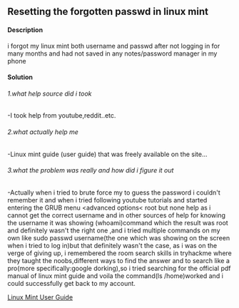 ## Resetting the forgotten passwd in linux mint
#### **Description**

i forgot my linux mint both username and passwd after not logging in for many months and had not saved in any notes/password manager in my phone

#### **Solution**

###### _1.what help source did i took_
 -I took help from youtube,reddit..etc.
 ###### _2.what actually help me_
-Linux mint guide (user guide) that was freely available on the site...
###### _3.what the problem was really and how did i figure it out_

-Actually when i tried to brute force my to guess the password i couldn't remember it and when i tried following youtube tutorials and started entering the GRUB menu <advanced options< root but none help as i cannot get the correct username and in other sources of help for knowing the username it was showing (whoami)command which the result was root and definitely wasn't the right one ,and i tried multiple commands on my own like sudo passwd username(the one which was showing on the screen when i tried to log in)but that definitely wasn't the case, as i was on the verge of giving up, i remembered the room search skills in tryhackme where they taught the noobs,different ways to find the answer and to search like a pro(more specifically:google dorking),so i tried searching for the official pdf manual of linux mint guide and voila the command(ls /home)worked and i could successfully get back to my account. 

[Linux Mint User Guide](https://linuxmint-user-guide.readthedocs.io/_/downloads/en/latest/pdf/)

